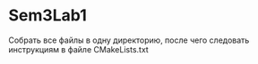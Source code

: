 # Sem3Lab1
Собрать все файлы в одну директорию, после чего следовать инструкциям в файле CMakeLists.txt
